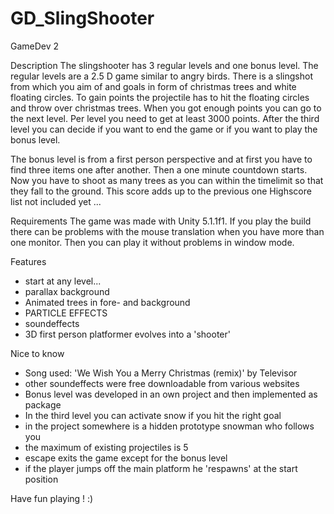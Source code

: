 # GD_SlingShooter
GameDev 2

Description
The slingshooter has 3 regular levels and one bonus level. 
The regular levels are a 2.5 D game similar to angry birds. 
There is a slingshot from which you aim of and goals in form of christmas trees and white floating circles.
To gain points the projectile has to hit the floating circles and throw over christmas trees.
When you got enough points you can go to the next level. Per level you need to get at least 3000 points.
After the third level you can decide if you want to end the game or if you want to play the bonus level.

The bonus level is from a first person perspective and at first you have to find three items one after another.
Then a one minute countdown starts. 
Now you have to shoot as many trees as you can within the timelimit so that they fall to the ground.
This score adds up to the previous one
Highscore list not included yet ...

Requirements
The game was made with Unity 5.1.1f1. 
If you play the build there can be problems with the mouse translation when you have more than one monitor.
Then you can play it without problems in window mode.

Features
- start at any level...
- parallax background
- Animated trees in fore- and background
- PARTICLE EFFECTS
- soundeffects
- 3D first person platformer evolves into a 'shooter'

Nice to know
- Song used: 'We Wish You a Merry Christmas (remix)' by Televisor
- other soundeffects were free downloadable from various websites
- Bonus level was developed in an own project and then implemented as package
- In the third level you can activate snow if you hit the right goal
- in the project somewhere is a hidden prototype snowman who follows you
- the maximum of existing projectiles is 5
- escape exits the game except for the bonus level
- if the player jumps off the main platform he 'respawns' at the start position

Have fun playing ! :)
